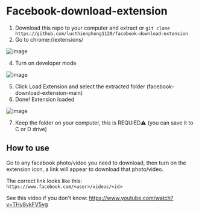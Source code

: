 # Facebook-download-extension

1. Download this repo to your computer and extract or `git clone https://github.com/lucthienphong1120/facebook-download-extension`
2. Go to chrome://extensions/

![image](https://user-images.githubusercontent.com/90561566/163335111-6a2b812a-361e-4280-a258-a845c7d8ed5f.png)

4. Turn on developer mode

![image](https://user-images.githubusercontent.com/90561566/163335277-cb4370c6-2421-40d7-b46d-6b7e27ebf455.png)

5. Click Load Extension and select the extracted folder (facebook-download-extension-main)
6. Done! Extension loaded

![image](https://user-images.githubusercontent.com/90561566/163336918-180cab42-1805-4f99-80bc-31b99b53051f.png)

7. Keep the folder on your computer, this is REQUIED⚠️ (you can save it to C or D drive)

## How to use

Go to any facebook photo/video you need to download, then turn on the extension icon, a link will appear to download that photo/video.

The correct link looks like this: `https://www.facebook.com/<user>/videos/<id>`

See this video if you don't know: https://www.youtube.com/watch?v=THy8vkFV5yg
